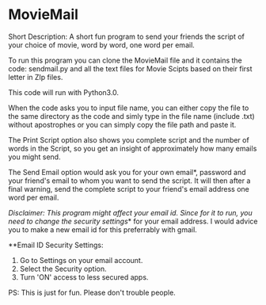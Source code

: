 # MovieMail
Short Description:
A short fun program to send your friends the script of your choice of movie, word by word, one word per email. 


To run this program you can clone the MovieMail file and it contains the code: sendmail.py and all the text files for Movie Scipts based on their first letter in ZIp files. 

This code will run with Python3.0.

When the code asks you to input file name, you can either copy the file to the same directory as the code and simly type in the file name (include .txt) without apostrophes or you can simply copy the file path and paste it.

The Print Script option also shows you complete script and the number of words in the Script, so you get an insight of approximately how many emails you might send. 

The Send Email option would ask you for your own email*, password and your friend's email to whom you want to send the script. It will then after a final warning, send the complete script to your friend's email address one word per email. 

*Disclaimer: This program might affect your email id. Since for it to run, you need to change the security settings** for your email address. I would advice you to make a new email id for this preferrably with gmail. 

**Email ID Security Settings:
1. Go to Settings on your email account.
2. Select the Security option.
3. Turn 'ON' access to less secured apps.

PS: This is just for fun. Please don't trouble people. 

